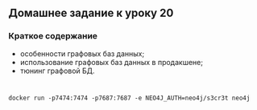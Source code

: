 ## Домашнее задание к уроку 20

### Краткое содержание
* особенности графовых баз данных;
* использование графовых баз данных в продакшене;
* тюнинг графовой БД.

#

```
docker run -p7474:7474 -p7687:7687 -e NEO4J_AUTH=neo4j/s3cr3t neo4j
```
